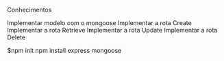Conhecimentos

Implementar modelo com o mongoose
Implementar a rota Create
Implementar a rota Retrieve
Implementar a rota Update
Implementar a rota Delete

$npm init
npm install express mongoose
